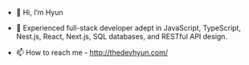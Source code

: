- 👋 Hi, I’m Hyun
- 👀 Experienced full-stack developer adept in JavaScript, TypeScript, Nest.js, React, Next.js, SQL databases, and RESTful API design.

- 📫 How to reach me - http://thedevhyun.com/
